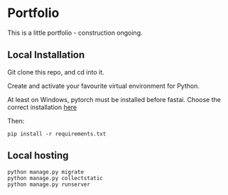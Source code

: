 # Portfolio

This is a little portfolio - construction ongoing.

## Local Installation

Git clone this repo, and cd into it.

Create and activate your favourite virtual environment for Python.

At least on Windows, pytorch must be installed before fastai. Choose the correct installation [here](https://pytorch.org/get-started/locally/)

Then:

```
pip install -r requirements.txt
```

## Local hosting

```
python manage.py migrate
python manage.py collectstatic
python manage.py runserver
```